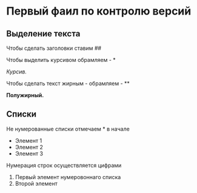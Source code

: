 # Первый фаил по контролю версий

## Выделение текста

Чтобы сделать заголовки ставим ##


Чтобы выделить курсивом обрамляем - *

*Курсив.*

Чтобы сделать текст жирным - обрамляем - **

**Полужирный.**

## Списки

Не нумерованные списки отмечаем * в начале

* Элемент 1
* Элемент 2
* Элемент 3

Нумерация строк осуществляется цифрами

1. Первый элемент нумеровоннаго списка
2. Второй элемент


